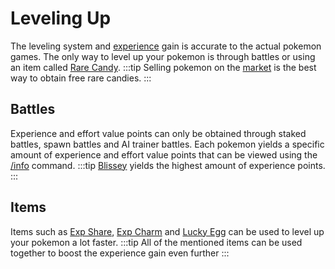 # Leveling Up

The leveling system and [experience](https://bulbapedia.bulbagarden.net/wiki/Experience) gain is accurate to the actual pokemon games. The only way to level up your pokemon is through battles or using an item called [Rare Candy](https://bulbapedia.bulbagarden.net/wiki/Rare_Candy).
:::tip
Selling pokemon on the [market](../commands/market.html) is the best way to obtain free rare candies.
:::
## Battles

Experience and effort value points can only be obtained through staked battles, spawn battles and AI trainer battles. Each pokemon yields a specific amount of experience and effort value points that can be viewed using the [/info](/commands/info.html) command.
:::tip
[Blissey](https://bulbapedia.bulbagarden.net/wiki/Blissey_(Pok%C3%A9mon)) yields the highest amount of experience points.
:::

## Items

Items such as [Exp Share](https://bulbapedia.bulbagarden.net/wiki/Exp._Share), [Exp Charm](https://bulbapedia.bulbagarden.net/wiki/Exp._Charm) and [Lucky Egg](https://bulbapedia.bulbagarden.net/wiki/Lucky_Egg) can be used to level up your pokemon a lot faster.
:::tip
All of the mentioned items can be used together to boost the experience gain even further
:::